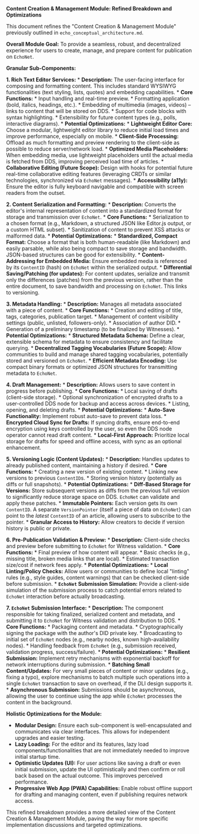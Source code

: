 **Content Creation & Management Module: Refined Breakdown and Optimizations**

This document refines the "Content Creation & Management Module" previously outlined in `echo_conceptual_architecture.md`.

**Overall Module Goal:** To provide a seamless, robust, and decentralized experience for users to create, manage, and prepare content for publication on `EchoNet`.

**Granular Sub-Components:**

**1. Rich Text Editor Services:**
    *   **Description:** The user-facing interface for composing and formatting content. This includes standard WYSIWYG functionalities (text styling, lists, quotes) and embedding capabilities.
    *   **Core Functions:**
        *   Input handling and real-time preview.
        *   Formatting application (bold, italics, headings, etc.).
        *   Embedding of multimedia (images, videos) – links to content that will be stored on DDS.
        *   Support for code blocks with syntax highlighting.
        *   Extensibility for future content types (e.g., polls, interactive diagrams).
    *   **Potential Optimizations:**
        *   **Lightweight Editor Core:** Choose a modular, lightweight editor library to reduce initial load times and improve performance, especially on mobile.
        *   **Client-Side Processing:** Offload as much formatting and preview rendering to the client-side as possible to reduce server/network load.
        *   **Optimized Media Placeholders:** When embedding media, use lightweight placeholders until the actual media is fetched from DDS, improving perceived load time of articles.
        *   **Collaborative Editing (Future Scope):** Design with hooks for potential future real-time collaborative editing features (leveraging CRDTs or similar technologies, synchronized via `EchoNet` messages).
        *   **Accessibility (a11y):** Ensure the editor is fully keyboard navigable and compatible with screen readers from the outset.

**2. Content Serialization and Formatting:**
    *   **Description:** Converts the editor's internal representation of content into a standardized format for storage and transmission over `EchoNet`.
    *   **Core Functions:**
        *   Serialization to a chosen format (e.g., Markdown, a structured JSON like Editor.js output, or a custom HTML subset).
        *   Sanitization of content to prevent XSS attacks or malformed data.
    *   **Potential Optimizations:**
        *   **Standardized, Compact Format:** Choose a format that is both human-readable (like Markdown) and easily parsable, while also being compact to save storage and bandwidth. JSON-based structures can be good for extensibility.
        *   **Content-Addressing for Embedded Media:** Ensure embedded media is referenced by its `ContentID` (hash) on `EchoNet` within the serialized output.
        *   **Differential Saving/Patching (for updates):** For content updates, serialize and transmit only the differences (patches) from the previous version, rather than the entire document, to save bandwidth and processing on `EchoNet`. This links to versioning.

**3. Metadata Handling:**
    *   **Description:** Manages all metadata associated with a piece of content.
    *   **Core Functions:**
        *   Creation and editing of title, tags, categories, publication target.
        *   Management of content visibility settings (public, unlisted, followers-only).
        *   Association of author DID.
        *   Generation of a preliminary timestamp (to be finalized by Witnesses).
    *   **Potential Optimizations:**
        *   **Structured Metadata Schema:** Define a clear, extensible schema for metadata to ensure consistency and facilitate querying.
        *   **Decentralized Tagging Vocabularies (Future Scope):** Allow communities to build and manage shared tagging vocabularies, potentially stored and versioned on `EchoNet`.
        *   **Efficient Metadata Encoding:** Use compact binary formats or optimized JSON structures for transmitting metadata to `EchoNet`.

**4. Draft Management:**
    *   **Description:** Allows users to save content in progress before publishing.
    *   **Core Functions:**
        *   Local saving of drafts (client-side storage).
        *   Optional synchronization of encrypted drafts to a user-controlled DDS node for backup and access across devices.
        *   Listing, opening, and deleting drafts.
    *   **Potential Optimizations:**
        *   **Auto-Save Functionality:** Implement robust auto-save to prevent data loss.
        *   **Encrypted Cloud Sync for Drafts:** If syncing drafts, ensure end-to-end encryption using keys controlled by the user, so even the DDS node operator cannot read draft content.
        *   **Local-First Approach:** Prioritize local storage for drafts for speed and offline access, with sync as an optional enhancement.

**5. Versioning Logic (Content Updates):**
    *   **Description:** Handles updates to already published content, maintaining a history if desired.
    *   **Core Functions:**
        *   Creating a new version of existing content.
        *   Linking new versions to previous `ContentID`s.
        *   Storing version history (potentially as diffs or full snapshots).
    *   **Potential Optimizations:**
        *   **Diff-Based Storage for Versions:** Store subsequent versions as diffs from the previous full version to significantly reduce storage space on DDS. `EchoNet` can validate and apply these patches.
        *   **Immutable Pointers:** Each version gets its own `ContentID`. A separate `VersionPointer` (itself a piece of data on `EchoNet`) can point to the *latest* `ContentID` of an article, allowing users to subscribe to the pointer.
        *   **Granular Access to History:** Allow creators to decide if version history is public or private.

**6. Pre-Publication Validation & Preview:**
    *   **Description:** Client-side checks and preview before submitting to `EchoNet` for Witness validation.
    *   **Core Functions:**
        *   Final preview of how content will appear.
        *   Basic checks (e.g., missing title, broken media links that are local).
        *   Estimated transaction size/cost if network fees apply.
    *   **Potential Optimizations:**
        *   **Local Linting/Policy Checks:** Allow users or communities to define local "linting" rules (e.g., style guides, content warnings) that can be checked client-side before submission.
        *   **`EchoNet` Submission Simulation:** Provide a client-side simulation of the submission process to catch potential errors related to `EchoNet` interaction before actually broadcasting.

**7. `EchoNet` Submission Interface:**
    *   **Description:** The component responsible for taking finalized, serialized content and metadata, and submitting it to `EchoNet` for Witness validation and distribution to DDS.
    *   **Core Functions:**
        *   Packaging content and metadata.
        *   Cryptographically signing the package with the author's DID private key.
        *   Broadcasting to initial set of `EchoNet` nodes (e.g., nearby nodes, known high-availability nodes).
        *   Handling feedback from `EchoNet` (e.g., submission received, validation progress, success/failure).
    *   **Potential Optimizations:**
        *   **Resilient Submission:** Implement retry mechanisms with exponential backoff for network interruptions during submission.
        *   **Batching Small Content/Updates:** For very small pieces of content or minor updates (e.g., fixing a typo), explore mechanisms to batch multiple such operations into a single `EchoNet` transaction to save on overhead, if the DLI design supports it.
        *   **Asynchronous Submission:** Submissions should be asynchronous, allowing the user to continue using the app while `EchoNet` processes the content in the background.

**Holistic Optimizations for the Module:**

*   **Modular Design:** Ensure each sub-component is well-encapsulated and communicates via clear interfaces. This allows for independent upgrades and easier testing.
*   **Lazy Loading:** For the editor and its features, lazy load components/functionalities that are not immediately needed to improve initial startup time.
*   **Optimistic Updates (UI):** For user actions like saving a draft or even initial submission, update the UI optimistically and then confirm or roll back based on the actual outcome. This improves perceived performance.
*   **Progressive Web App (PWA) Capabilities:** Enable robust offline support for drafting and managing content, even if publishing requires network access.

This refined breakdown provides a more detailed view of the Content Creation & Management Module, paving the way for more specific implementation discussions and targeted optimizations.
